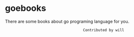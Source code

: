 # goebooks


There are some books about go programing language for you.

                                        Contributed by will
